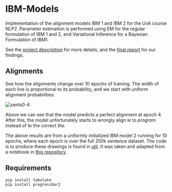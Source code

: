 # IBM-Models
Implementation of the alignment models IBM 1 and IBM 2 for the UvA course NLP2. Parameter estimation is performed using EM for the regular formulation of IBM 1 and 2, and Variational Inference for a Bayesian Formulation of IBM1. 

See the [project description](project1.pdf) for more details, and the [final report](report/final-report.pdf) for our findings.

## Alignments
See how the alignments change over 10 epochs of training. The width of each line is proportional to its probability, and we start with uniform alignment probabilities:

![sents0-4](sents/loaded/IBM2/uniform/sents-movie.gif)

Above we can see that the model predicts a perfect alignment at epoch 4. After this, the model unfortunately starts to wrongly align *le* to *program* instead of to the correct *the*.

The above results are from a uniformly initialized IBM model 2 running for 10 epochs, where each epoch is over the full 250k sentence dataset. The code is to produce these drawings is found in [util](lib/util.py). It was taken and adapted from a notebook in [this repository](https://github.com/INFR11133/lab1).

## Requirements
```
pip install tabulate
pip install progressbar2
```